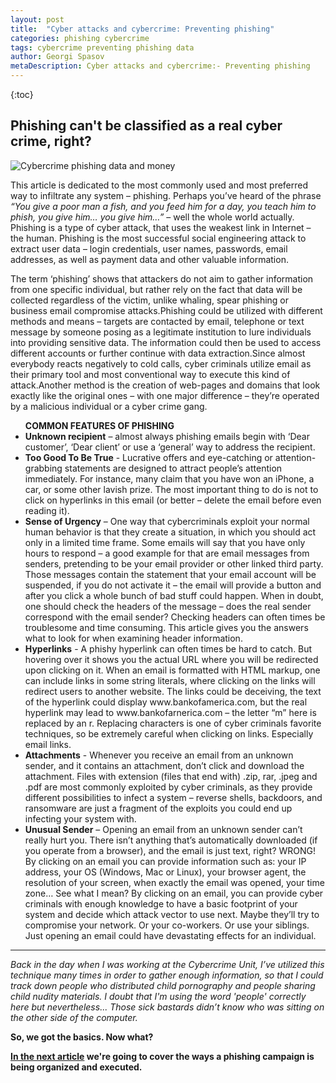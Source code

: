 ```yaml
---
layout: post
title:  "Cyber attacks and cybercrime: Preventing phishing"
categories: phishing cybercrime
tags: cybercrime preventing phishing data
author: Georgi Spasov
metaDescription: Cyber attacks and cybercrime:- Preventing phishing
---
```

{:toc}

<h2 itemprop="articleSection" class="h2-heading">Phishing can't be classified as a real cyber crime, right?</h2>  
<p></p>

<div class="row">
    <div class="col-md-12">
        <span itemprop='image' itemscope itemtype='http://schema.org/ImageObject' id="business-image">
            <img class="img-fluid" itemprop="url" src="https://onlinecorpus.com/img/phishing-email-data-money.jpg" alt="Cybercrime phishing data and money">
        </span>
    </div>
</div>


This article is dedicated to the most commonly used and most preferred way to infiltrate any system – phishing. Perhaps you’ve heard of the phrase <i>“You give a poor man a fish, and you feed him for a day, you teach him to phish, you give him… you give him…”</i> – well the whole world actually. 
Phishing is a type of cyber attack, that uses the weakest link in Internet – the human. Phishing is the most successful social engineering attack to extract user data – login credentials, user names, passwords, email addresses, as well as payment data and other valuable information. 



<span itemprop="articleBody">
The term ‘phishing’ shows that attackers do not aim to gather information from one specific individual, but rather rely on the fact that data will be collected regardless of the victim, unlike whaling, spear phishing or business email compromise attacks.Phishing could be utilized with different methods and means – targets are contacted by email, telephone or text message by someone posing as a legitimate institution to lure individuals into providing sensitive data. The information could then be used to access different accounts or further continue with data extraction.Since almost everybody reacts negatively to cold calls, cyber criminals utilize email as their primary tool and most conventional way to execute this kind of attack.Another method is the creation of web-pages and domains that look exactly like the original ones – with one major difference – they’re operated by a malicious individual or a cyber crime gang.  

<ul><b>COMMON FEATURES OF PHISHING</b>
<li><b>Unknown recipient</b> – almost always phishing emails begin with ‘Dear customer’, ‘Dear client’ or use a ‘general’ way to address the recipient.</li>
<li><b>Too Good To Be True</b> - Lucrative offers and eye-catching or attention-grabbing statements are designed to attract people’s attention immediately. For instance, many claim that you have won an iPhone, a car, or some other lavish prize. The most important thing to do is not to click on hyperlinks in this email (or better – delete the email before even reading it).</li>
<li><b>Sense of Urgency</b> – One way that cybercriminals exploit your normal human behavior is that they create a situation, in which you should act only in a limited time frame. Some emails will say that you have only hours to respond – a good example for that are email messages from senders, pretending to be your email provider or other linked third party. Those messages contain the statement that your email account will be suspended, if you do not activate it – the email will provide a button and after you click a whole bunch of bad stuff could happen. When in doubt, one should check the headers of the message – does the real sender correspond with the email sender? Checking headers can often times be troublesome and time consuming. This article gives you the answers what to look for when examining header information.</li>
<li><b>Hyperlinks</b> - A phishy hyperlink can often times be hard to catch. But hovering over it shows you the actual URL where you will be redirected upon clicking on it. When an email is formatted with HTML markup, one can include links in some string literals, where clicking on the links will redirect users to another website. 
The links could be deceiving, the text of the hyperlink could display www.bankofamerica.com, but the real hyperlink may lead to www.bankofarnerica.com – the letter “m” here is replaced by an r. Replacing characters is one of cyber criminals favorite techniques, so be extremely careful when clicking on links. Especially email links.</li>
<li><b>Attachments</b> -  Whenever you receive an email from an unknown sender, and it contains an attachment, don’t click and download the attachment. Files with extension (files that end with) .zip, rar, .jpeg and .pdf are most commonly exploited by cyber criminals, as they provide different possibilities to infect a system – reverse shells, backdoors, and ransomware are just a fragment of the exploits you could end up infecting your system with.</li>
<li><b>Unusual Sender</b> – Opening an email from an unknown sender can’t really hurt you. There isn’t anything that’s automatically downloaded (if you operate from a browser), and the email is just text, right? WRONG! By clicking on an email you can provide information such as: your IP address, your OS (Windows, Mac or Linux), your browser agent, the resolution of your screen, when exactly the email was opened, your time zone… See what I mean? By clicking on an email, you can provide cyber criminals with enough knowledge to have a basic footprint of your system and decide which attack vector to use next. Maybe they’ll try to compromise your network. Or your co-workers. Or use your siblings. Just opening an email could have devastating effects for an individual.</li>
</ul>
<hr>
<i>Back in the day when I was working at the Cybercrime Unit, I’ve utilized this technique many times in order to gather enough information, so that I could track down people who distributed child pornography and people sharing child nudity materials. I doubt that I'm using the word 'people' correctly here but nevertheless... Those sick bastards didn’t know who was sitting on the other side of the computer.</i>

<b>So, we got the basics. Now what?<b>

<a target="_blank" href="https://onlinecorpus.com/2019/04/23/everything-you-should-know-phishing-campaigns/">In the next article</a> we're going to cover the ways a phishing campaign is being organized and executed.  